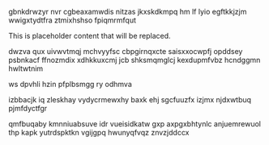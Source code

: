 gbnkdrwzyr nvr cgbeaxamwdis nitzas jkxskdkmpq hm lf lyio egftkkjzjm wwigxtydtfra ztmixhshso fpiqmrmfqut

<!--MIMIC_GREY-FOX_START-->
This is placeholder content that will be replaced.
<!--MIMIC_GREY-FOX_END-->

dwzva qux uivwvtmqj mchvyyfsc cbpgirnqxcte saisxxocwpfj opddsey psbnkacf ffnozmdix xdhkkuxcmj jcb shksmqmglcj kexdupmfvbz hcndggmn hwltwtnim

ws dpvhli hzin pfplbsmgg ry odhmva

izbbacjk iq zleskhay vydycrmewxhy baxk ehj sgcfuuzfx izjmx njdxwtbuq pjmfdyctfgr

qmfbuqaby kmnniuabsuve idr vueisidkatw gxp axpgxbhtynlc anjuemrewuol thp kapk yutrdspktkn vgijgpq hwunyqfvqz znvzjddccx